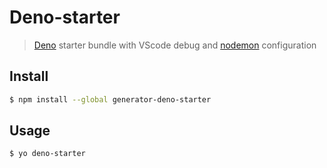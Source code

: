 # Deno-starter

> [Deno](https://deno.land/) starter bundle with VScode debug and [nodemon](https://www.npmjs.com/package/nodemon) configuration

## Install

```bash
$ npm install --global generator-deno-starter
```


## Usage

```
$ yo deno-starter
```

